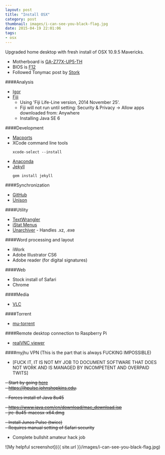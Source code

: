 ```yaml
---
layout: post
title: "Install OSX"
category: post
thumbnail: images/i-can-see-you-black-flag.jpg
date: 2015-04-19 22:01:06
tags:
- osx
---
```


Upgraded home desktop with fresh install of OSX 10.9.5 Mavericks.  
 - Motherboard is [GA-Z77X-UP5-TH](http://www.gigabyte.com/products/product-page.aspx?pid=4279#ov)  
 - BIOS is [F12](http://www.gigabyte.com/products/product-page.aspx?pid=4279#bios)  
 - Followed Tonymac post by [Stork](http://www.tonymacx86.com/golden-builds/73112-updated-storks-thunderbolt-build-i5-3570k-ga-z77x-up5-th-gtx-650-ti-mavericks.html)


####Analysis  
 - [Igor](http://www.wavemetrics.com/support/versions.htm)
 - [Fiji](http://fiji.sc/Downloads)
    - Using 'Fiji Life-Line version, 2014 November 25'. 
    - Fiji will not run until setting: Security & Privacy -> Allow apps downloaded from: Anywhere  
    - Installing Java SE 6
 
####Development  
 - [Macports](https://www.macports.org/install.php)
 - XCode command line tools   
    ```
    xcode-select --install
    ```  
 - [Anaconda](http://continuum.io/downloads)
 - [Jekyll](http://jekyllrb.com/docs/installation/)   
    ```
    gem install jekyll
    ```

####Synchronization  
 - [GitHub](https://mac.github.com)
 - [Unison](http://www.cis.upenn.edu/~bcpierce/unison/)
 
####Utility  
 - [TextWrangler](http://www.barebones.com/products/textwrangler/download.html)
 - [iStat Menus](http://bjango.com/mac/istatmenus/)
 - [Unarchiver](http://unarchiver.c3.cx/unarchiver) - Handles .xz, .exe
 
####Word processing and layout
 - iWork
 - Adobe Illustrator CS6
 - Adobe reader (for digital signatures)
 
####Web
 - Stock install of Safari
 - Chrome

####Media
 - [VLC](http://www.videolan.org)
 
####Torrent
 - [mu-torrent](http://www.utorrent.com/downloads/mac)
 

####Remote desktop connection to Raspberry Pi
 - [realVNC viewer](http://www.realvnc.com/download/viewer/)
 
####myjhu VPN (This is the part that is always FUCKING IMPOSSIBLE)

 - [FUCK IT, IT IS NOT MY JOB TO DOCUMENT SOFTWARE THAT DOES NOT WORK AND IS MANAGED BY INCOMPETENT AND OVERPAID TWITS]  

 ~~- Start by going [here](https://jhpulse.johnshopkins.edu.)~~  
 ~~- https://jhpulse.johnshopkins.edu.~~  
   
 ~~- Forces install of Java 8u45~~  

 ~~- https://www.java.com/en/download/mac_download.jsp~~  
~~- jre-8u45-macosx-x64.dmg~~  

 ~~- Install Junos Pulse (twice)~~  
 ~~- Requires manual setting of Safari security~~  
 - Complete bullshit amateur hack job
 
 
 ![My helpful screenshot]({{ site.url }}/images/i-can-see-you-black-flag.jpg)
